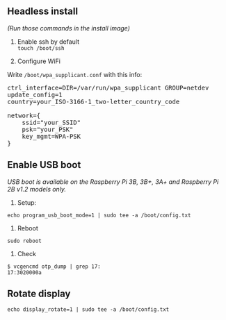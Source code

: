## Headless install

_(Run those commands in the install image)_

1. Enable ssh by default  
`touch /boot/ssh`

2. Configure WiFi

Write `/boot/wpa_supplicant.conf` with this info:

<pre>
ctrl_interface=DIR=/var/run/wpa_supplicant GROUP=netdev
update_config=1
country=your_ISO-3166-1_two-letter_country_code

network={
    ssid="your_SSID"
    psk="your_PSK"
    key_mgmt=WPA-PSK
}
</pre>

## Enable USB boot

_USB boot is available on the Raspberry Pi 3B, 3B+, 3A+ and Raspberry Pi 2B v1.2 models only._

1. Setup:  

`echo program_usb_boot_mode=1 | sudo tee -a /boot/config.txt`

1. Reboot

`sudo reboot`

1. Check  
 
```
$ vcgencmd otp_dump | grep 17:
17:3020000a
```


## Rotate display

`echo display_rotate=1 | sudo tee -a /boot/config.txt`
